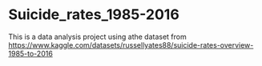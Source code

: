 # Suicide_rates_1985-2016
 This is a data analysis project using athe dataset from https://www.kaggle.com/datasets/russellyates88/suicide-rates-overview-1985-to-2016
